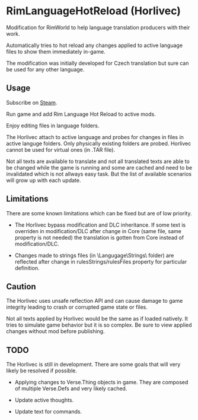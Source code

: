 # RimLanguageHotReload (Horlivec)
Modification for RimWorld to help language translation producers with their work.

Automatically tries to hot reload any changes applied to active language files to show them immediately in-game.

The modification was initially developed for Czech translation but sure can be used for any other language.

## Usage

Subscribe on [Steam](https://steamcommunity.com/sharedfiles/filedetails/?id=2569378701).

Run game and add Rim Language Hot Reload to active mods.

Enjoy editing files in language folders. 

The Horlivec attach to active language and probes for changes in files in active languge folders. Only physically existing folders are probed. Horlivec cannot be used for virtual ones (in .TAR file).

Not all texts are available to translate and not all translated texts are able to be changed while the game is running and some are cached and need to be invalidated which is not allways easy task. But the list of available scenarios will grow up with each update.

## Limitations

There are some known limitations which can be fixed but are of low priority.

- The Horlivec bypass modification and DLC inheritance. If some text is overriden in modification/DLC after change in Core (same file, same property is not needed) the translation is gotten from Core instead of modification/DLC.

- Changes made to strings files (in \Langugage\Strings\ folder) are reflected after change in rulesStrings/rulesFiles property for particular definition. 

## Caution

The Horlivec uses unsafe reflection API and can cause damage to game integrity leading to crash or corrupted game state or files.

Not all texts applied by Horlivec would be the same as if loaded natively. It tries to simulate game behavior but it is so complex. Be sure to view applied changes without mod before publishing.

## TODO
The Horlivec is still in development. There are some goals that will very likely be resolved if possible.

- Applying changes to Verse.Thing objects in game. They are composed of multiple Verse.Defs and very likely cached.

- Update active thoughts.

- Update text for commands.
